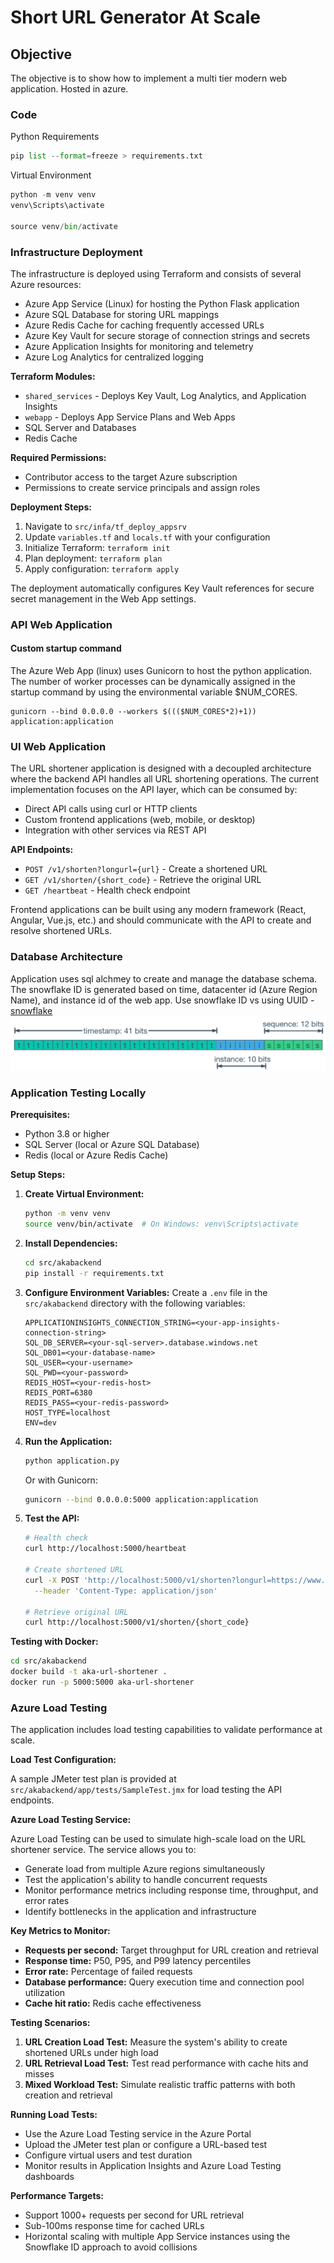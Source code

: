 # Short URL Generator At Scale

## Objective

The objective is to show how to implement a multi tier modern web application. Hosted in azure.

### Code

Python Requirements

```python
pip list --format=freeze > requirements.txt
```

Virtual Environment

```python
python -m venv venv
venv\Scripts\activate

source venv/bin/activate
```

### Infrastructure Deployment

The infrastructure is deployed using Terraform and consists of several Azure resources:

- Azure App Service (Linux) for hosting the Python Flask application
- Azure SQL Database for storing URL mappings
- Azure Redis Cache for caching frequently accessed URLs
- Azure Key Vault for secure storage of connection strings and secrets
- Azure Application Insights for monitoring and telemetry
- Azure Log Analytics for centralized logging

**Terraform Modules:**
- `shared_services` - Deploys Key Vault, Log Analytics, and Application Insights
- `webapp` - Deploys App Service Plans and Web Apps
- SQL Server and Databases
- Redis Cache

**Required Permissions:**
- Contributor access to the target Azure subscription
- Permissions to create service principals and assign roles

**Deployment Steps:**
1. Navigate to `src/infa/tf_deploy_appsrv`
2. Update `variables.tf` and `locals.tf` with your configuration
3. Initialize Terraform: `terraform init`
4. Plan deployment: `terraform plan`
5. Apply configuration: `terraform apply`

The deployment automatically configures Key Vault references for secure secret management in the Web App settings.

### API Web Application

#### Custom startup command

The Azure Web App (linux) uses Gunicorn to host the python application. The number of worker processes can be dynamically assigned in the startup command by using the environmental variable $NUM_CORES.

```text
gunicorn --bind 0.0.0.0 --workers $((($NUM_CORES*2)+1)) application:application
```

### UI Web Application

The URL shortener application is designed with a decoupled architecture where the backend API handles all URL shortening operations. The current implementation focuses on the API layer, which can be consumed by:

- Direct API calls using curl or HTTP clients
- Custom frontend applications (web, mobile, or desktop)
- Integration with other services via REST API

**API Endpoints:**
- `POST /v1/shorten?longurl={url}` - Create a shortened URL
- `GET /v1/shorten/{short_code}` - Retrieve the original URL
- `GET /heartbeat` - Health check endpoint

Frontend applications can be built using any modern framework (React, Angular, Vue.js, etc.) and should communicate with the API to create and resolve shortened URLs.

### Database Architecture

Application uses sql alchmey to create and manage the database schema.
The snowflake ID is generated based on time, datacenter id (Azure Region Name), and instance id of the web app. 
Use snowflake ID vs using UUID - [snowflake][gh-snowflake]
![Snowflake ID](/doc/snowflakeid.png "SnowFlake ID Layout")

### Application Testing Locally

**Prerequisites:**
- Python 3.8 or higher
- SQL Server (local or Azure SQL Database)
- Redis (local or Azure Redis Cache)

**Setup Steps:**

1. **Create Virtual Environment:**
   ```bash
   python -m venv venv
   source venv/bin/activate  # On Windows: venv\Scripts\activate
   ```

2. **Install Dependencies:**
   ```bash
   cd src/akabackend
   pip install -r requirements.txt
   ```

3. **Configure Environment Variables:**
   Create a `.env` file in the `src/akabackend` directory with the following variables:
   ```
   APPLICATIONINSIGHTS_CONNECTION_STRING=<your-app-insights-connection-string>
   SQL_DB_SERVER=<your-sql-server>.database.windows.net
   SQL_DB01=<your-database-name>
   SQL_USER=<your-username>
   SQL_PWD=<your-password>
   REDIS_HOST=<your-redis-host>
   REDIS_PORT=6380
   REDIS_PASS=<your-redis-password>
   HOST_TYPE=localhost
   ENV=dev
   ```

4. **Run the Application:**
   ```bash
   python application.py
   ```
   Or with Gunicorn:
   ```bash
   gunicorn --bind 0.0.0.0:5000 application:application
   ```

5. **Test the API:**
   ```bash
   # Health check
   curl http://localhost:5000/heartbeat
   
   # Create shortened URL
   curl -X POST 'http://localhost:5000/v1/shorten?longurl=https://www.example.com' \
     --header 'Content-Type: application/json'
   
   # Retrieve original URL
   curl http://localhost:5000/v1/shorten/{short_code}
   ```

**Testing with Docker:**
```bash
cd src/akabackend
docker build -t aka-url-shortener .
docker run -p 5000:5000 aka-url-shortener
```

### Azure Load Testing

The application includes load testing capabilities to validate performance at scale.

**Load Test Configuration:**

A sample JMeter test plan is provided at `src/akabackend/app/tests/SampleTest.jmx` for load testing the API endpoints.

**Azure Load Testing Service:**

Azure Load Testing can be used to simulate high-scale load on the URL shortener service. The service allows you to:

- Generate load from multiple Azure regions simultaneously
- Test the application's ability to handle concurrent requests
- Monitor performance metrics including response time, throughput, and error rates
- Identify bottlenecks in the application and infrastructure

**Key Metrics to Monitor:**
- **Requests per second:** Target throughput for URL creation and retrieval
- **Response time:** P50, P95, and P99 latency percentiles
- **Error rate:** Percentage of failed requests
- **Database performance:** Query execution time and connection pool utilization
- **Cache hit ratio:** Redis cache effectiveness

**Testing Scenarios:**
1. **URL Creation Load Test:** Measure the system's ability to create shortened URLs under high load
2. **URL Retrieval Load Test:** Test read performance with cache hits and misses
3. **Mixed Workload Test:** Simulate realistic traffic patterns with both creation and retrieval

**Running Load Tests:**
- Use the Azure Load Testing service in the Azure Portal
- Upload the JMeter test plan or configure a URL-based test
- Configure virtual users and test duration
- Monitor results in Application Insights and Azure Load Testing dashboards

**Performance Targets:**
- Support 1000+ requests per second for URL retrieval
- Sub-100ms response time for cached URLs
- Horizontal scaling with multiple App Service instances using the Snowflake ID approach to avoid collisions

<!--- Link Ref --->
[gh-snowflake]: https://github.com/twitter-archive/snowflake
<!--- Link Ref --->

<!--- Link Ref Image Source--->
[src-snowflakeid]: https://en.wikipedia.org/wiki/Snowflake_ID#/media/File:Snowflake-identifier.png
<!--- Link Ref Image Source --->